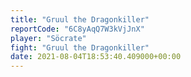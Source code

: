 ```yaml
---
title: "Gruul the Dragonkiller"
reportCode: "6C8yAqQ7W3kVjJnX"
player: "Söcrate"
fight: "Gruul the Dragonkiller"
date: 2021-08-04T18:53:40.409000+00:00
---
```


